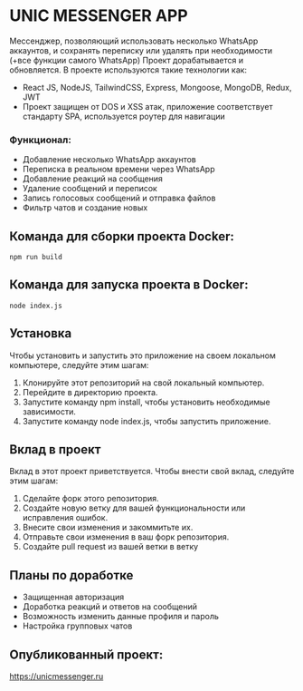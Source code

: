 # UNIC MESSENGER APP

Мессенджер, позволяющий использовать несколько WhatsApp аккаунтов, и сохранять переписку или удалять при необходимости (+все функции самого WhatsApp) Проект дорабатывается и обновляется. В проекте используются такие технологии как:

- React JS, NodeJS, TailwindCSS, Express, Mongoose, MongoDB, Redux, JWT
- Проект защищен от DOS и XSS атак, приложение соответствует стандарту SPA, используется роутер для навигации

### Функционал:

- Добавление несколько WhatsApp аккаунтов
- Переписка в реальном времени через WhatsApp
- Добавление реакций на сообщения
- Удаление сообщений и переписок
- Запись голосовых сообщений и отправка файлов
- Фильтр чатов и создание новых

## Команда для сборки проекта Docker:

```
npm run build
```

## Команда для запуска проекта в Docker:

```
node index.js
```


## Установка
Чтобы установить и запустить это приложение на своем локальном компьютере, следуйте этим шагам:

1. Клонируйте этот репозиторий на свой локальный компьютер.
2. Перейдите в директорию проекта.
3. Запустите команду npm install, чтобы установить необходимые зависимости.
4. Запустите команду node index.js, чтобы запустить приложение.


## Вклад в проект
Вклад в этот проект приветствуется. Чтобы внести свой вклад, следуйте этим шагам:

1. Сделайте форк этого репозитория.
2. Создайте новую ветку для вашей функциональности или исправления ошибок.
3. Внесите свои изменения и закоммитьте их.
4. Отправьте свои изменения в ваш форк репозитория.
5. Создайте pull request из вашей ветки в ветку


## Планы по доработке

-  Защищенная авторизация
- Доработка реакций и ответов на сообщений
- Возможность изменить данные профиля и пароль
- Настройка групповых чатов



## Опубликованный проект:

https://unicmessenger.ru
